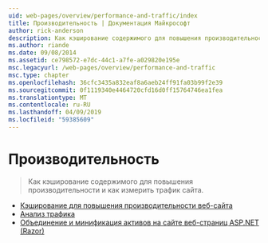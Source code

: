 ```yaml
---
uid: web-pages/overview/performance-and-traffic/index
title: Производительность | Документация Майкрософт
author: rick-anderson
description: Как кэширование содержимого для повышения производительности и как измерить трафик сайта.
ms.author: riande
ms.date: 09/08/2014
ms.assetid: ce798572-e7dc-44c1-a7fe-a029820e195e
msc.legacyurl: /web-pages/overview/performance-and-traffic
msc.type: chapter
ms.openlocfilehash: 36cfc3435a832eaf8a6aeb24ff91fa03b99f2e39
ms.sourcegitcommit: 0f1119340e4464720cfd16d0ff15764746ea1fea
ms.translationtype: MT
ms.contentlocale: ru-RU
ms.lasthandoff: 04/09/2019
ms.locfileid: "59385609"
---
```

# <a name="performance"></a>Производительность

> Как кэширование содержимого для повышения производительности и как измерить трафик сайта.


- [Кэширование для повышения производительности веб-сайта](15-caching-to-improve-the-performance-of-your-website.md)
- [Анализ трафика](14-analyzing-traffic.md)
- [Объединение и минификация активов на сайте веб-страниц ASP.NET (Razor)](bundling-and-minifying-assets-in-an-aspnet-web-pages-razor-site.md)
